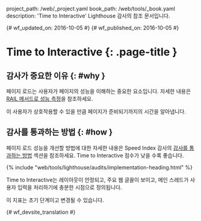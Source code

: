 project_path: /web/_project.yaml
book_path: /web/tools/_book.yaml
description: 'Time to Interactive' Lighthouse 감사의 참조 문서입니다.

{# wf_updated_on: 2016-10-05 #}
{# wf_published_on: 2016-10-05 #}

# Time to Interactive  {: .page-title }

## 감사가 중요한 이유 {: #why }

페이지 로드는 사용자가 페이지의 성능을 이해하는 중요한 요소입니다.
 자세한 내용은 [RAIL 메서드로 성능 측정](/web/fundamentals/performance/rail)을 참조하세요.

이 사용자가 상호작용할 수 있을 만큼 페이지가 준비되기까지의 시간을
알아냅니다.

## 감사를 통과하는 방법 {: #how }

페이지 로드 성능을 개선할 방법에 대한 자세한 내용은 Speed Index 감사의 [감사를 통과하는 방법](speed-index#how) 섹션을
참조하세요.
Time to Interactive 점수가 낮을 수록 좋습니다.

{% include "web/tools/lighthouse/audits/implementation-heading.html" %}

Time to Interactive는 레이아웃이 안정되고,
주요 웹 글꼴이 보이고, 메인 스레드가 사용자 입력을 처리하기에 충분한 시점으로
정의됩니다.

이 지표는 초기 단계이고 변경될 수 있습니다.


{# wf_devsite_translation #}
